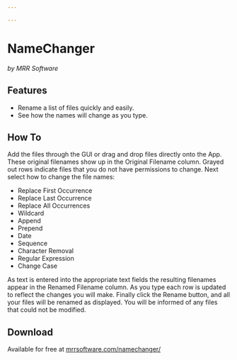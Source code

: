 ```yaml
---

---
```


# NameChanger
_by MRR Software_

## Features
* Rename a list of files quickly and easily.
* See how the names will change as you type.

## How To
Add the files through the GUI or drag and drop files directly onto the App. These original filenames show up in the Original Filename column. Grayed out rows indicate files that you do not have permissions to change.
Next select how to change the file names:

* Replace First Occurrence
* Replace Last Occurrence
* Replace All Occurrences
* Wildcard
* Append
* Prepend
* Date
* Sequence
* Character Removal
* Regular Expression
* Change Case


As text is entered into the appropriate text fields the resulting filenames appear in the Renamed Filename column. As you type each row is updated to reflect the changes you will make.
Finally click the Rename button, and all your files will be renamed as displayed. You will be informed of any files that could not be modified.

## Download
Available for free at [mrrsoftware.com/namechanger/](https://mrrsoftware.com/namechanger/)